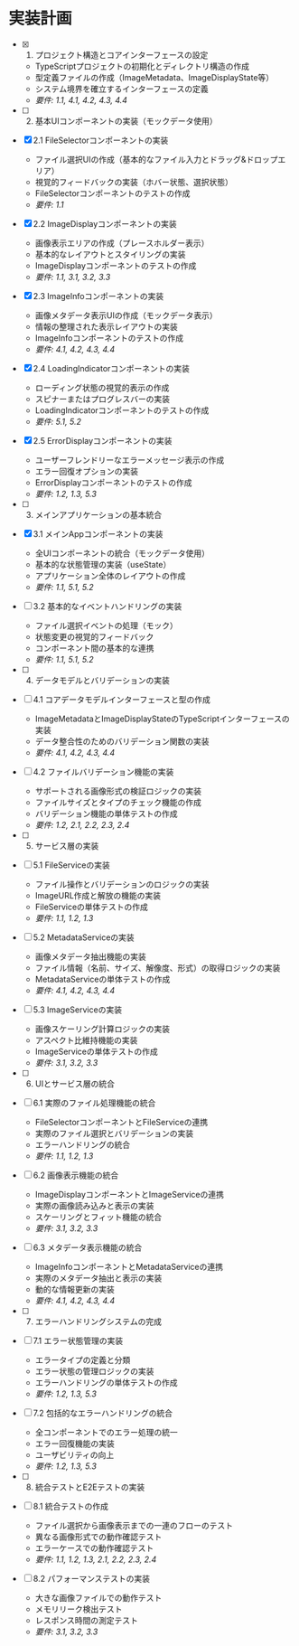 # 実装計画

- [x] 1. プロジェクト構造とコアインターフェースの設定
  - TypeScriptプロジェクトの初期化とディレクトリ構造の作成
  - 型定義ファイルの作成（ImageMetadata、ImageDisplayState等）
  - システム境界を確立するインターフェースの定義
  - _要件: 1.1, 4.1, 4.2, 4.3, 4.4_

- [ ] 2. 基本UIコンポーネントの実装（モックデータ使用）
- [x] 2.1 FileSelectorコンポーネントの実装





  - ファイル選択UIの作成（基本的なファイル入力とドラッグ&ドロップエリア）
  - 視覚的フィードバックの実装（ホバー状態、選択状態）
  - FileSelectorコンポーネントのテストの作成
  - _要件: 1.1_

- [x] 2.2 ImageDisplayコンポーネントの実装





  - 画像表示エリアの作成（プレースホルダー表示）
  - 基本的なレイアウトとスタイリングの実装
  - ImageDisplayコンポーネントのテストの作成
  - _要件: 1.1, 3.1, 3.2, 3.3_

- [x] 2.3 ImageInfoコンポーネントの実装





  - 画像メタデータ表示UIの作成（モックデータ表示）
  - 情報の整理された表示レイアウトの実装
  - ImageInfoコンポーネントのテストの作成
  - _要件: 4.1, 4.2, 4.3, 4.4_

- [x] 2.4 LoadingIndicatorコンポーネントの実装





  - ローディング状態の視覚的表示の作成
  - スピナーまたはプログレスバーの実装
  - LoadingIndicatorコンポーネントのテストの作成
  - _要件: 5.1, 5.2_

- [x] 2.5 ErrorDisplayコンポーネントの実装





  - ユーザーフレンドリーなエラーメッセージ表示の作成
  - エラー回復オプションの実装
  - ErrorDisplayコンポーネントのテストの作成
  - _要件: 1.2, 1.3, 5.3_

- [ ] 3. メインアプリケーションの基本統合
- [x] 3.1 メインAppコンポーネントの実装





  - 全UIコンポーネントの統合（モックデータ使用）
  - 基本的な状態管理の実装（useState）
  - アプリケーション全体のレイアウトの作成
  - _要件: 1.1, 5.1, 5.2_

- [ ] 3.2 基本的なイベントハンドリングの実装
  - ファイル選択イベントの処理（モック）
  - 状態変更の視覚的フィードバック
  - コンポーネント間の基本的な連携
  - _要件: 1.1, 5.1, 5.2_

- [ ] 4. データモデルとバリデーションの実装
- [ ] 4.1 コアデータモデルインターフェースと型の作成
  - ImageMetadataとImageDisplayStateのTypeScriptインターフェースの実装
  - データ整合性のためのバリデーション関数の実装
  - _要件: 4.1, 4.2, 4.3, 4.4_

- [ ] 4.2 ファイルバリデーション機能の実装
  - サポートされる画像形式の検証ロジックの実装
  - ファイルサイズとタイプのチェック機能の作成
  - バリデーション機能の単体テストの作成
  - _要件: 1.2, 2.1, 2.2, 2.3, 2.4_

- [ ] 5. サービス層の実装
- [ ] 5.1 FileServiceの実装
  - ファイル操作とバリデーションのロジックの実装
  - ImageURL作成と解放の機能の実装
  - FileServiceの単体テストの作成
  - _要件: 1.1, 1.2, 1.3_

- [ ] 5.2 MetadataServiceの実装
  - 画像メタデータ抽出機能の実装
  - ファイル情報（名前、サイズ、解像度、形式）の取得ロジックの実装
  - MetadataServiceの単体テストの作成
  - _要件: 4.1, 4.2, 4.3, 4.4_

- [ ] 5.3 ImageServiceの実装
  - 画像スケーリング計算ロジックの実装
  - アスペクト比維持機能の実装
  - ImageServiceの単体テストの作成
  - _要件: 3.1, 3.2, 3.3_

- [ ] 6. UIとサービス層の統合
- [ ] 6.1 実際のファイル処理機能の統合
  - FileSelectorコンポーネントとFileServiceの連携
  - 実際のファイル選択とバリデーションの実装
  - エラーハンドリングの統合
  - _要件: 1.1, 1.2, 1.3_

- [ ] 6.2 画像表示機能の統合
  - ImageDisplayコンポーネントとImageServiceの連携
  - 実際の画像読み込みと表示の実装
  - スケーリングとフィット機能の統合
  - _要件: 3.1, 3.2, 3.3_

- [ ] 6.3 メタデータ表示機能の統合
  - ImageInfoコンポーネントとMetadataServiceの連携
  - 実際のメタデータ抽出と表示の実装
  - 動的な情報更新の実装
  - _要件: 4.1, 4.2, 4.3, 4.4_

- [ ] 7. エラーハンドリングシステムの完成
- [ ] 7.1 エラー状態管理の実装
  - エラータイプの定義と分類
  - エラー状態の管理ロジックの実装
  - エラーハンドリングの単体テストの作成
  - _要件: 1.2, 1.3, 5.3_

- [ ] 7.2 包括的なエラーハンドリングの統合
  - 全コンポーネントでのエラー処理の統一
  - エラー回復機能の実装
  - ユーザビリティの向上
  - _要件: 1.2, 1.3, 5.3_

- [ ] 8. 統合テストとE2Eテストの実装
- [ ] 8.1 統合テストの作成
  - ファイル選択から画像表示までの一連のフローのテスト
  - 異なる画像形式での動作確認テスト
  - エラーケースでの動作確認テスト
  - _要件: 1.1, 1.2, 1.3, 2.1, 2.2, 2.3, 2.4_

- [ ] 8.2 パフォーマンステストの実装
  - 大きな画像ファイルでの動作テスト
  - メモリリーク検出テスト
  - レスポンス時間の測定テスト
  - _要件: 3.1, 3.2, 3.3_